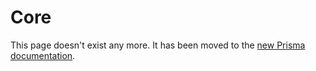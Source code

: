 # Core

This page doesn't exist any more. It has been moved to the [new Prisma documentation](https://www.prisma.io/docs).
